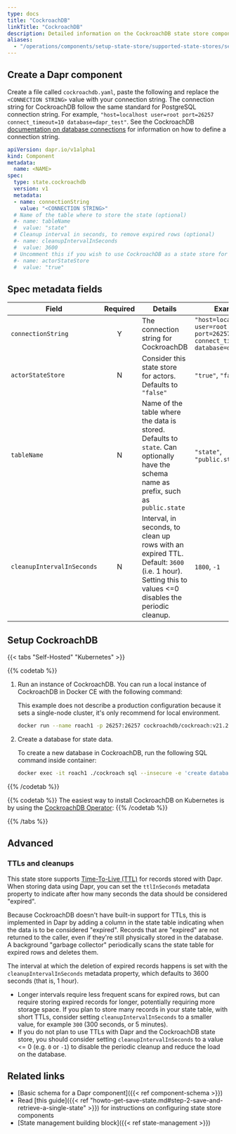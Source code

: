 ```yaml
---
type: docs
title: "CockroachDB"
linkTitle: "CockroachDB"
description: Detailed information on the CockroachDB state store component
aliases:
  - "/operations/components/setup-state-store/supported-state-stores/setup-cockroachdb/"
---
```


## Create a Dapr component

Create a file called `cockroachdb.yaml`, paste the following and replace the `<CONNECTION STRING>` value with your connection string. The connection string for CockroachDB follow the same standard for PostgreSQL connection string. For example, `"host=localhost user=root port=26257 connect_timeout=10 database=dapr_test"`. See the CockroachDB [documentation on database connections](https://www.cockroachlabs.com/docs/stable/connect-to-the-database.html) for information on how to define a connection string.


```yaml
apiVersion: dapr.io/v1alpha1
kind: Component
metadata:
  name: <NAME>
spec:
  type: state.cockroachdb
  version: v1
  metadata:
  - name: connectionString
    value: "<CONNECTION STRING>"
  # Name of the table where to store the state (optional)
  #- name: tableName
  #  value: "state"
  # Cleanup interval in seconds, to remove expired rows (optional)
  #- name: cleanupIntervalInSeconds
  #  value: 3600
  # Uncomment this if you wish to use CockroachDB as a state store for actors (optional)
  #- name: actorStateStore
  #  value: "true"
```

## Spec metadata fields

| Field              | Required | Details | Example |
|--------------------|:--------:|---------|---------|
| `connectionString` | Y | The connection string for CockroachDB | `"host=localhost user=root port=26257 connect_timeout=10 database=dapr_test"`
| `actorStateStore` | N | Consider this state store for actors. Defaults to `"false"` | `"true"`, `"false"`
| `tableName` | N | Name of the table where the data is stored. Defaults to `state`. Can optionally have the schema name as prefix, such as `public.state` | `"state"`, `"public.state"`
| `cleanupIntervalInSeconds` | N | Interval, in seconds, to clean up rows with an expired TTL. Default: `3600` (i.e. 1 hour). Setting this to values <=0 disables the periodic cleanup. | `1800`, `-1`


## Setup CockroachDB

{{< tabs "Self-Hosted" "Kubernetes" >}}

{{% codetab %}}

1. Run an instance of CockroachDB. You can run a local instance of CockroachDB in Docker CE with the following command:

     This example does not describe a production configuration because it sets a single-node cluster, it's only recommend for local environment.

     ```bash
     docker run --name roach1 -p 26257:26257 cockroachdb/cockroach:v21.2.3 start-single-node --insecure
     ```

2. Create a database for state data.

    To create a new database in CockroachDB, run the following SQL command inside container:

    ```bash
    docker exec -it roach1 ./cockroach sql --insecure -e 'create database dapr_test'
    ```
{{% /codetab %}}

{{% codetab %}}
The easiest way to install CockroachDB on Kubernetes is by using the [CockroachDB Operator](https://github.com/cockroachdb/cockroach-operator):
{{% /codetab %}}

{{% /tabs %}}

## Advanced

### TTLs and cleanups

This state store supports [Time-To-Live (TTL)](https://docs.dapr.io/developing-applications/building-blocks/state-management/state-store-ttl/) for records stored with Dapr. When storing data using Dapr, you can set the `ttlInSeconds` metadata property to indicate after how many seconds the data should be considered "expired".

Because CockroachDB doesn't have built-in support for TTLs, this is implemented in Dapr by adding a column in the state table indicating when the data is to be considered "expired". Records that are "expired" are not returned to the caller, even if they're still physically stored in the database. A background "garbage collector" periodically scans the state table for expired rows and deletes them.

The interval at which the deletion of expired records happens is set with the `cleanupIntervalInSeconds` metadata property, which defaults to 3600 seconds (that is, 1 hour).

- Longer intervals require less frequent scans for expired rows, but can require storing expired records for longer, potentially requiring more storage space. If you plan to store many records in your state table, with short TTLs, consider setting `cleanupIntervalInSeconds` to a smaller value, for example `300` (300 seconds, or 5 minutes).
- If you do not plan to use TTLs with Dapr and the CockroachDB state store, you should consider setting `cleanupIntervalInSeconds` to a value <= 0 (e.g. `0` or `-1`) to disable the periodic cleanup and reduce the load on the database.

## Related links
- [Basic schema for a Dapr component]({{< ref component-schema >}})
- Read [this guide]({{< ref "howto-get-save-state.md#step-2-save-and-retrieve-a-single-state" >}}) for instructions on configuring state store components
- [State management building block]({{< ref state-management >}})
